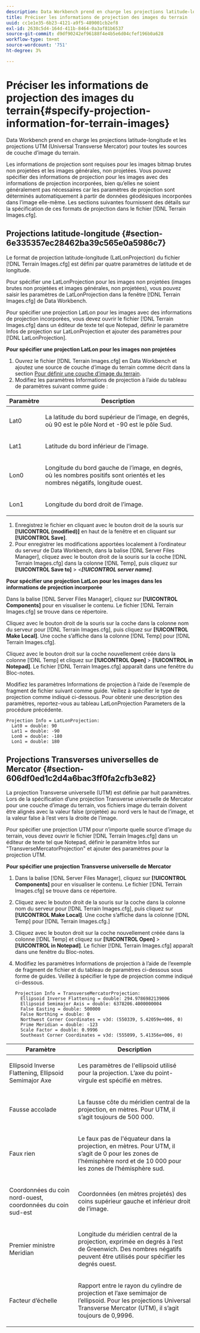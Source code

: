 ```yaml
---
description: Data Workbench prend en charge les projections latitude-longitude et les projections UTM (Universal Transverse Mercator) pour toutes les sources de couche d’image du terrain.
title: Préciser les informations de projection des images du terrain
uuid: cc1e1e35-6b23-4121-a9f5-489001cb2ef8
exl-id: 2638c5d4-164d-411b-8464-0a3af81b6537
source-git-commit: d9df90242ef96188f4e4b5e6d04cfef196b0a628
workflow-type: tm+mt
source-wordcount: '751'
ht-degree: 3%

---
```


# Préciser les informations de projection des images du terrain{#specify-projection-information-for-terrain-images}

Data Workbench prend en charge les projections latitude-longitude et les projections UTM (Universal Transverse Mercator) pour toutes les sources de couche d’image du terrain.

Les informations de projection sont requises pour les images bitmap brutes non projetées et les images générales, non projetées. Vous pouvez spécifier des informations de projection pour les images avec des informations de projection incorporées, bien qu’elles ne soient généralement pas nécessaires car les paramètres de projection sont déterminés automatiquement à partir de données géodésiques incorporées dans l’image elle-même. Les sections suivantes fournissent des détails sur la spécification de ces formats de projection dans le fichier [!DNL Terrain Images.cfg].

## Projections latitude-longitude {#section-6e335357ec28462ba39c565e0a5986c7}

Le format de projection latitude-longitude (LatLonProjection) du fichier [!DNL Terrain Images.cfg] est défini par quatre paramètres de latitude et de longitude.

Pour spécifier une LatLonProjection pour les images non projetées (images brutes non projetées et images générales, non projetées), vous pouvez saisir les paramètres de LatLonProjection dans la fenêtre [!DNL Terrain Images.cfg] de Data Workbench.

Pour spécifier une projection LatLon pour les images avec des informations de projection incorporées, vous devez ouvrir le fichier [!DNL Terrain Images.cfg] dans un éditeur de texte tel que Notepad, définir le paramètre Infos de projection sur LatLonProjection et ajouter des paramètres pour [!DNL LatLonProjection].

**Pour spécifier une projection LatLon pour les images non projetées**

1. Ouvrez le fichier [!DNL Terrain Images.cfg] en Data Workbench et ajoutez une source de couche d’image du terrain comme décrit dans la section [Pour définir une couche d’image du terrain](../../../../home/c-get-started/c-im-layers/c-ter-img-layers/c-ter-img-layers.md#concept-f4b3a20969354ca38955e3fd5beb0f4f).
1. Modifiez les paramètres Informations de projection à l’aide du tableau de paramètres suivant comme guide :

<table id="table_32F6EADB2DA34592ABD6FFAC9E00BB27"> 
 <thead> 
  <tr> 
   <th colname="col1" class="entry"> Paramètre </th> 
   <th colname="col2" class="entry"> Description </th> 
  </tr>
 </thead>
 <tbody> 
  <tr> 
   <td colname="col1"> <p>Lat0 </p> </td> 
   <td colname="col2"> <p>La latitude du bord supérieur de l’image, en degrés, où 90 est le pôle Nord et -90 est le pôle Sud. </p> </td> 
  </tr> 
  <tr> 
   <td colname="col1"> <p>Lat1 </p> </td> 
   <td colname="col2"> <p>Latitude du bord inférieur de l’image. </p> </td> 
  </tr> 
  <tr> 
   <td colname="col1"> <p>Lon0 </p> </td> 
   <td colname="col2"> <p>Longitude du bord gauche de l’image, en degrés, où les nombres positifs sont orientés et les nombres négatifs, longitude ouest. </p> </td> 
  </tr> 
  <tr> 
   <td colname="col1"> <p>Lon1 </p> </td> 
   <td colname="col2"> <p>Longitude du bord droit de l’image. </p> </td> 
  </tr> 
 </tbody> 
</table>

1. Enregistrez le fichier en cliquant avec le bouton droit de la souris sur **[!UICONTROL (modified)]** en haut de la fenêtre et en cliquant sur **[!UICONTROL Save]**.
1. Pour enregistrer les modifications apportées localement à l’ordinateur du serveur de Data Workbench, dans la balise [!DNL Server Files Manager], cliquez avec le bouton droit de la souris sur la coche [!DNL Terrain Images.cfg] dans la colonne [!DNL Temp], puis cliquez sur **[!UICONTROL Save to]** > *&lt;**[!UICONTROL server name]***.

**Pour spécifier une projection LatLon pour les images dans les informations de projection incorporée**

Dans la balise [!DNL Server Files Manager], cliquez sur **[!UICONTROL Components]** pour en visualiser le contenu. Le fichier [!DNL Terrain Images.cfg] se trouve dans ce répertoire.

Cliquez avec le bouton droit de la souris sur la coche dans la colonne nom du serveur pour [!DNL Terrain Images.cfg], puis cliquez sur **[!UICONTROL Make Local]**. Une coche s’affiche dans la colonne [!DNL Temp] pour [!DNL Terrain Images.cfg].

Cliquez avec le bouton droit sur la coche nouvellement créée dans la colonne [!DNL Temp] et cliquez sur **[!UICONTROL Open]** > **[!UICONTROL in Notepad]**. Le fichier [!DNL Terrain Images.cfg] apparaît dans une fenêtre du Bloc-notes.

Modifiez les paramètres Informations de projection à l’aide de l’exemple de fragment de fichier suivant comme guide. Veillez à spécifier le type de projection comme indiqué ci-dessous. Pour obtenir une description des paramètres, reportez-vous au tableau LatLonProjection Parameters de la procédure précédente.

```
Projection Info = LatLonProjection:
  Lat0 = double: 90
  Lat1 = double: -90
  Lon0 = double: -180
  Lon1 = double: 180
```

## Projections Transverses universelles de Mercator {#section-606df0ed1c2d4a6bac3ff0fa2cfb3e82}

La projection Transverse universelle (UTM) est définie par huit paramètres. Lors de la spécification d’une projection Transverse universelle de Mercator pour une couche d’image du terrain, vos fichiers image du terrain doivent être alignés avec la valeur false (projetée) au nord vers le haut de l’image, et la valeur false à l’est vers la droite de l’image.

Pour spécifier une projection UTM pour n’importe quelle source d’image du terrain, vous devez ouvrir le fichier [!DNL Terrain Images.cfg] dans un éditeur de texte tel que Notepad, définir le paramètre Infos sur &quot;TransverseMercatorProjection&quot; et ajouter des paramètres pour la projection UTM.

**Pour spécifier une projection Transverse universelle de Mercator**

1. Dans la balise [!DNL Server Files Manager], cliquez sur **[!UICONTROL Components]** pour en visualiser le contenu. Le fichier [!DNL Terrain Images.cfg] se trouve dans ce répertoire.
1. Cliquez avec le bouton droit de la souris sur la coche dans la colonne nom du serveur pour [!DNL Terrain Images.cfg], puis cliquez sur **[!UICONTROL Make Local]**. Une coche s’affiche dans la colonne [!DNL Temp] pour [!DNL Terrain Images.cfg.]
1. Cliquez avec le bouton droit sur la coche nouvellement créée dans la colonne [!DNL Temp] et cliquez sur **[!UICONTROL Open]** > **[!UICONTROL in Notepad]**. Le fichier [!DNL Terrain Images.cfg] apparaît dans une fenêtre du Bloc-notes.
1. Modifiez les paramètres Informations de projection à l’aide de l’exemple de fragment de fichier et du tableau de paramètres ci-dessous sous forme de guides. Veillez à spécifier le type de projection comme indiqué ci-dessous.

   ```
   Projection Info = TransverseMercatorProjection:
     Ellipsoid Inverse Flattening = double: 294.9786982139006
     Ellipsoid Semimajor Axis = double: 6378206.4000000004
     False Easting = double: 500000
     False Northing = double: 0
     Northwest Corner Coordinates = v3d: (550339, 5.42059e+006, 0)
     Prime Meridian = double: -123
     Scale Factor = double: 0.9996
     Southeast Corner Coordinates = v3d: (555099, 5.41356e+006, 0)
   ```

<table id="table_71AEEAE808B9436B9846987A54D5D1D2"> 
 <thead> 
  <tr> 
   <th colname="col1" class="entry"> Paramètre </th> 
   <th colname="col2" class="entry"> Description </th> 
  </tr>
 </thead>
 <tbody> 
  <tr> 
   <td colname="col1"> <p>Ellipsoid Inverse Flattening, Ellipsoid Semimajor Axe </p> </td> 
   <td colname="col2"> <p>Les paramètres de l'ellipsoid utilisé pour la projection. L’axe du point-virgule est spécifié en mètres. </p> </td> 
  </tr> 
  <tr> 
   <td colname="col1"> <p>Fausse accolade </p> </td> 
   <td colname="col2"> <p>La fausse côte du méridien central de la projection, en mètres. Pour UTM, il s’agit toujours de 500 000. </p> </td> 
  </tr> 
  <tr> 
   <td colname="col1"> <p>Faux rien </p> </td> 
   <td colname="col2"> <p>Le faux pas de l'équateur dans la projection, en mètres. Pour UTM, il s’agit de 0 pour les zones de l’hémisphère nord et de 10 000 pour les zones de l’hémisphère sud. </p> </td> 
  </tr> 
  <tr> 
   <td colname="col1"> <p>Coordonnées du coin nord-ouest, coordonnées du coin sud-est </p> </td> 
   <td colname="col2"> <p>Coordonnées (en mètres projetés) des coins supérieur gauche et inférieur droit de l’image. </p> </td> 
  </tr> 
  <tr> 
   <td colname="col1"> <p>Premier ministre Meridian </p> </td> 
   <td colname="col2"> <p>Longitude du méridien central de la projection, exprimée en degrés à l’est de Greenwich. Des nombres négatifs peuvent être utilisés pour spécifier les degrés ouest. </p> </td> 
  </tr> 
  <tr> 
   <td colname="col1"> <p>Facteur d’échelle </p> </td> 
   <td colname="col2"> <p>Rapport entre le rayon du cylindre de projection et l’axe semimajor de l’ellipsoid. Pour les projections Universal Transverse Mercator (UTM), il s’agit toujours de 0,9996. </p> </td> 
  </tr> 
 </tbody> 
</table>

